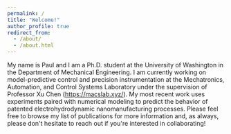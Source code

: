 ```yaml
---
permalink: /
title: "Welcome!"
author_profile: true
redirect_from: 
  - /about/
  - /about.html
---
```


My name is Paul and I am a Ph.D. student at the University of Washington in the Department of Mechanical Engineering. I am currently working on model-predictive control and precision instrumentation at the Mechatronics, Automation, and Control Systems Laboratory under the supervision of Professor Xu Chen (https://macslab.xyz/). My most recent work uses experiments paired with numerical modeling to predict the behavior of patented electrohydrodynamic nanomanufacturing processes. Please feel free to browse my list of publications for more information and, as always, please don't hesitate to reach out if you're interested in collaborating!





